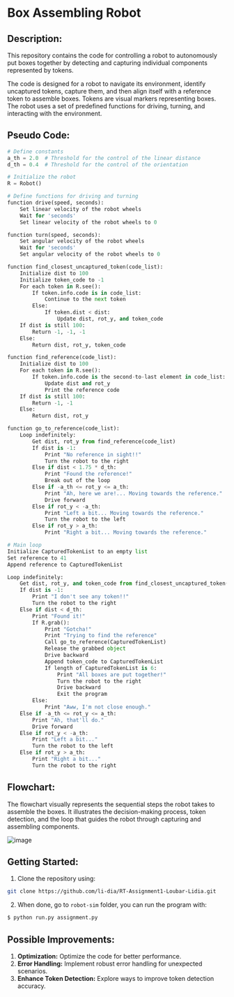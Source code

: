 # Box Assembling Robot 
## Description:
This repository contains the code for controlling a robot to autonomously put boxes together by detecting and capturing individual components represented by tokens.

The code is designed for a robot to navigate its environment, identify uncaptured tokens, capture them, and then align itself with a reference token to assemble boxes. Tokens are visual markers representing boxes. The robot uses a set of predefined functions for driving, turning, and interacting with the environment.

## Pseudo Code:

```python
# Define constants
a_th = 2.0  # Threshold for the control of the linear distance
d_th = 0.4  # Threshold for the control of the orientation

# Initialize the robot
R = Robot()

# Define functions for driving and turning
function drive(speed, seconds):
    Set linear velocity of the robot wheels
    Wait for 'seconds'
    Set linear velocity of the robot wheels to 0

function turn(speed, seconds):
    Set angular velocity of the robot wheels
    Wait for 'seconds'
    Set angular velocity of the robot wheels to 0

function find_closest_uncaptured_token(code_list):
    Initialize dist to 100
    Initialize token_code to -1
    For each token in R.see():
        If token.info.code is in code_list:
            Continue to the next token
        Else:
            If token.dist < dist:
                Update dist, rot_y, and token_code
    If dist is still 100:
        Return -1, -1, -1
    Else:
        Return dist, rot_y, token_code

function find_reference(code_list):
    Initialize dist to 100
    For each token in R.see():
        If token.info.code is the second-to-last element in code_list:
            Update dist and rot_y
            Print the reference code
    If dist is still 100:
        Return -1, -1
    Else:
        Return dist, rot_y

function go_to_reference(code_list):
    Loop indefinitely:
        Get dist, rot_y from find_reference(code_list)
        If dist is -1:
            Print "No reference in sight!!"
            Turn the robot to the right
        Else if dist < 1.75 * d_th:
            Print "Found the reference!"
            Break out of the loop
        Else if -a_th <= rot_y <= a_th:
            Print "Ah, here we are!... Moving towards the reference."
            Drive forward
        Else if rot_y < -a_th:
            Print "Left a bit... Moving towards the reference."
            Turn the robot to the left
        Else if rot_y > a_th:
            Print "Right a bit... Moving towards the reference."

# Main loop
Initialize CapturedTokenList to an empty list
Set reference to 41
Append reference to CapturedTokenList

Loop indefinitely:
    Get dist, rot_y, and token_code from find_closest_uncaptured_token(CapturedTokenList)
    If dist is -1:
        Print "I don't see any token!!"
        Turn the robot to the right
    Else if dist < d_th:
        Print "Found it!"
        If R.grab():
            Print "Gotcha!"
            Print "Trying to find the reference"
            Call go_to_reference(CapturedTokenList)
            Release the grabbed object
            Drive backward
            Append token_code to CapturedTokenList
            If length of CapturedTokenList is 6:
                Print "All boxes are put together!"
                Turn the robot to the right
                Drive backward
                Exit the program
        Else:
            Print "Aww, I'm not close enough."
    Else if -a_th <= rot_y <= a_th:
        Print "Ah, that'll do."
        Drive forward
    Else if rot_y < -a_th:
        Print "Left a bit..."
        Turn the robot to the left
    Else if rot_y > a_th:
        Print "Right a bit..."
        Turn the robot to the right
```
## Flowchart:
The flowchart visually represents the sequential steps the robot takes to assemble the boxes. It illustrates the decision-making process, token detection, and the loop that guides the robot through capturing and assembling components.

![image](https://github.com/li-dia/RT-Assignment1-Loubar-Lidia/assets/118188149/eedee2f9-cb9b-46bf-b715-287139185099)

## Getting Started:

1. Clone the repository using:
```bash
git clone https://github.com/li-dia/RT-Assignment1-Loubar-Lidia.git
```
2. When done, go to `robot-sim` folder, you can run the program with:

```bash
$ python run.py assignment.py
```

## Possible Improvements:

1. **Optimization:**
Optimize the code for better performance.
2. **Error Handling:**
Implement robust error handling for unexpected scenarios.
3. **Enhance Token Detection:**
Explore ways to improve token detection accuracy.

